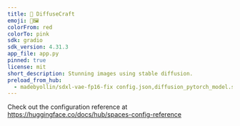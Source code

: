 ```yaml
---
title: 🧩 DiffuseCraft
emoji: 🧩🖼️
colorFrom: red
colorTo: pink
sdk: gradio
sdk_version: 4.31.3
app_file: app.py
pinned: true
license: mit
short_description: Stunning images using stable diffusion.
preload_from_hub:
  - madebyollin/sdxl-vae-fp16-fix config.json,diffusion_pytorch_model.safetensors
---
```


Check out the configuration reference at https://huggingface.co/docs/hub/spaces-config-reference
